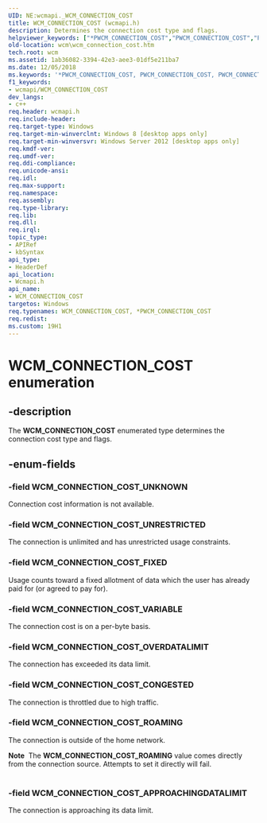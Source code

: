 ```yaml
---
UID: NE:wcmapi._WCM_CONNECTION_COST
title: WCM_CONNECTION_COST (wcmapi.h)
description: Determines the connection cost type and flags.
helpviewer_keywords: ["*PWCM_CONNECTION_COST","PWCM_CONNECTION_COST","PWCM_CONNECTION_COST enumeration pointer [Windows Connection Manager]","WCM_CONNECTION_COST","WCM_CONNECTION_COST enumeration [Windows Connection Manager]","WCM_CONNECTION_COST_APPROACHINGDATALIMIT","WCM_CONNECTION_COST_CONGESTED","WCM_CONNECTION_COST_FIXED","WCM_CONNECTION_COST_OVERDATALIMIT","WCM_CONNECTION_COST_ROAMING","WCM_CONNECTION_COST_UNKNOWN","WCM_CONNECTION_COST_UNRESTRICTED","WCM_CONNECTION_COST_VARIABLE","wcm.wcm_connection_cost","wcmapi/PWCM_CONNECTION_COST","wcmapi/WCM_CONNECTION_COST","wcmapi/WCM_CONNECTION_COST_APPROACHINGDATALIMIT","wcmapi/WCM_CONNECTION_COST_CONGESTED","wcmapi/WCM_CONNECTION_COST_FIXED","wcmapi/WCM_CONNECTION_COST_OVERDATALIMIT","wcmapi/WCM_CONNECTION_COST_ROAMING","wcmapi/WCM_CONNECTION_COST_UNKNOWN","wcmapi/WCM_CONNECTION_COST_UNRESTRICTED","wcmapi/WCM_CONNECTION_COST_VARIABLE"]
old-location: wcm\wcm_connection_cost.htm
tech.root: wcm
ms.assetid: 1ab36082-3394-42e3-aee3-01df5e211ba7
ms.date: 12/05/2018
ms.keywords: '*PWCM_CONNECTION_COST, PWCM_CONNECTION_COST, PWCM_CONNECTION_COST enumeration pointer [Windows Connection Manager], WCM_CONNECTION_COST, WCM_CONNECTION_COST enumeration [Windows Connection Manager], WCM_CONNECTION_COST_APPROACHINGDATALIMIT, WCM_CONNECTION_COST_CONGESTED, WCM_CONNECTION_COST_FIXED, WCM_CONNECTION_COST_OVERDATALIMIT, WCM_CONNECTION_COST_ROAMING, WCM_CONNECTION_COST_UNKNOWN, WCM_CONNECTION_COST_UNRESTRICTED, WCM_CONNECTION_COST_VARIABLE, wcm.wcm_connection_cost, wcmapi/PWCM_CONNECTION_COST, wcmapi/WCM_CONNECTION_COST, wcmapi/WCM_CONNECTION_COST_APPROACHINGDATALIMIT, wcmapi/WCM_CONNECTION_COST_CONGESTED, wcmapi/WCM_CONNECTION_COST_FIXED, wcmapi/WCM_CONNECTION_COST_OVERDATALIMIT, wcmapi/WCM_CONNECTION_COST_ROAMING, wcmapi/WCM_CONNECTION_COST_UNKNOWN, wcmapi/WCM_CONNECTION_COST_UNRESTRICTED, wcmapi/WCM_CONNECTION_COST_VARIABLE'
f1_keywords:
- wcmapi/WCM_CONNECTION_COST
dev_langs:
- c++
req.header: wcmapi.h
req.include-header: 
req.target-type: Windows
req.target-min-winverclnt: Windows 8 [desktop apps only]
req.target-min-winversvr: Windows Server 2012 [desktop apps only]
req.kmdf-ver: 
req.umdf-ver: 
req.ddi-compliance: 
req.unicode-ansi: 
req.idl: 
req.max-support: 
req.namespace: 
req.assembly: 
req.type-library: 
req.lib: 
req.dll: 
req.irql: 
topic_type:
- APIRef
- kbSyntax
api_type:
- HeaderDef
api_location:
- Wcmapi.h
api_name:
- WCM_CONNECTION_COST
targetos: Windows
req.typenames: WCM_CONNECTION_COST, *PWCM_CONNECTION_COST
req.redist: 
ms.custom: 19H1
---
```


# WCM_CONNECTION_COST enumeration


## -description


The <b>WCM_CONNECTION_COST</b> enumerated type determines the connection cost type and flags.


## -enum-fields




### -field WCM_CONNECTION_COST_UNKNOWN

Connection cost information is not available.


### -field WCM_CONNECTION_COST_UNRESTRICTED

The connection is unlimited and has unrestricted usage constraints.


### -field WCM_CONNECTION_COST_FIXED

Usage counts toward a fixed allotment of data which the user has already paid for (or agreed to pay for).


### -field WCM_CONNECTION_COST_VARIABLE

The connection cost is on a per-byte basis.


### -field WCM_CONNECTION_COST_OVERDATALIMIT

The connection has exceeded its data limit.


### -field WCM_CONNECTION_COST_CONGESTED

The connection is throttled due to high traffic.


### -field WCM_CONNECTION_COST_ROAMING

The connection is outside of the home network.

<div class="alert"><b>Note</b>  The <b>WCM_CONNECTION_COST_ROAMING</b> value comes directly from  the connection source. Attempts to set it directly will fail.</div>
<div> </div>

### -field WCM_CONNECTION_COST_APPROACHINGDATALIMIT

The connection is approaching its data limit.

